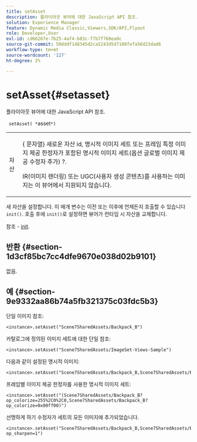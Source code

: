 ```yaml
---
title: setAsset
description: 플라이아웃 뷰어에 대한 JavaScript API 참조.
solution: Experience Manager
feature: Dynamic Media Classic,Viewers,SDK/API,Flyout
role: Developer,User
exl-id: cd66267e-7b25-4af4-b83c-f7b7f768ea8c
source-git-commit: 50dddf148345d2ca5243d5d7108fefa56d23dad6
workflow-type: tm+mt
source-wordcount: '127'
ht-degree: 2%

---
```


# setAsset{#setasset}

플라이아웃 뷰어에 대한 JavaScript API 참조.

` setAsset( *`asset`*)`

<table id="table_896DFF34A68A403DB93A6D597461A573"> 
 <tbody> 
  <tr> 
   <td colname="col1"> <p> <span class="codeph"> <span class="varname"> 자산</span> </span> </p> </td> 
   <td colname="col2"> <p>{<span class="codeph"> 문자열</span>} 새로운 자산 id, 명시적 이미지 세트 또는 프레임 특정 이미지 제공 한정자가 포함된 명시적 이미지 세트(옵션 글로벌 이미지 제공 수정자 추가) <span class="codeph"> ?</span>. </p> <p> IR(이미지 렌더링) 또는 UGC(사용자 생성 콘텐츠)를 사용하는 이미지는 이 뷰어에서 지원되지 않습니다. </p> </td> 
  </tr> 
 </tbody> 
</table>

새 자산을 설정합니다. 이 매개 변수는 이전 또는 이후에 언제든지 호출할 수 있습니다 `init()`. 호출 후에 `init()`로 설정하면 뷰어가 런타임 시 자산을 교체합니다.

참조 - [init](../../../c-html5-s7-aem-asset-viewers/c-html5-flyout-viewer-20-about/c-html5-flyout-viewer-20-javascriptapiref/r-html5-flyout-viewer-20-javascriptapiref-init.md#reference-8651640683fc4a538bfb660709d1a463).

## 반환 {#section-1d3cf85bc7cc4dfe9670e038d02b9101}

없음.

## 예 {#section-9e9332aa86b74a5fb321375c03fdc5b3}

단일 이미지 참조:

```
<instance>.setAsset("Scene7SharedAssets/Backpack_B")
```

카탈로그에 정의된 이미지 세트에 대한 단일 참조:

```
<instance>.setAsset("Scene7SharedAssets/ImageSet-Views-Sample")
```

다음과 같이 설정된 명시적 이미지:

```
<instance>.setAsset("Scene7SharedAssets/Backpack_B,Scene7SharedAssets/Backpack_C")
```

프레임별 이미지 제공 한정자를 사용한 명시적 이미지 세트:

```
<instance>.setAsset("(Scene7SharedAssets/Backpack_B?op_colorize=255%2C0%2C0,Scene7SharedAssets/Backpack_B?op_colorize=0x00ff00)")
```

선명하게 하기 수정자가 세트의 모든 이미지에 추가되었습니다.

```
<instance>.setAsset("Scene7SharedAssets/Backpack_B,Scene7SharedAssets/Backpack_C?op_sharpen=1")
```
